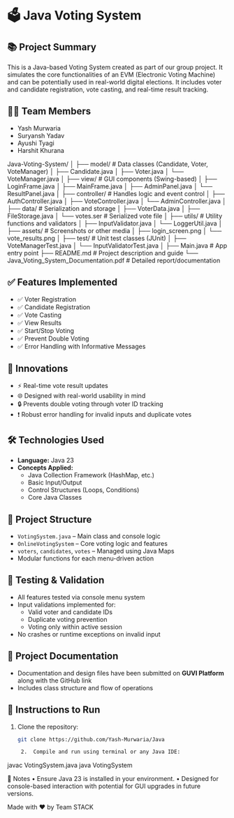 
# 🗳️ Java Voting System

## 📚 Project Summary
This is a Java-based Voting System created as part of our group project.
It simulates the core functionalities of an EVM (Electronic Voting Machine) and can be potentially used in real-world digital elections.
It includes voter and candidate registration, vote casting, and real-time result tracking.

## 👨‍💻 Team Members
- Yash Murwaria 
- Suryansh Yadav  
- Ayushi Tyagi  
- Harshit Khurana  

Java-Voting-System/
│
├── model/                       # Data classes (Candidate, Voter, VoteManager)
│   ├── Candidate.java
│   ├── Voter.java
│   └── VoteManager.java
│
├── view/                        # GUI components (Swing-based)
│   ├── LoginFrame.java
│   ├── MainFrame.java
│   ├── AdminPanel.java
│   └── ResultPanel.java
│
├── controller/                 # Handles logic and event control
│   ├── AuthController.java
│   ├── VoteController.java
│   └── AdminController.java
│
├── data/                        # Serialization and storage
│   ├── VoterData.java
│   ├── FileStorage.java
│   └── votes.ser               # Serialized vote file
│
├── utils/                       # Utility functions and validators
│   ├── InputValidator.java
│   └── LoggerUtil.java
│
├── assets/                      # Screenshots or other media
│   ├── login_screen.png
│   └── vote_results.png
│
├── test/                        # Unit test classes (JUnit)
│   ├── VoteManagerTest.java
│   └── InputValidatorTest.java
│
├── Main.java                    # App entry point
├── README.md                    # Project description and guide
└── Java_Voting_System_Documentation.pdf   # Detailed report/documentation

## ✅ Features Implemented
- ✅ Voter Registration  
- ✅ Candidate Registration  
- ✅ Vote Casting  
- ✅ View Results  
- ✅ Start/Stop Voting  
- ✅ Prevent Double Voting  
- ✅ Error Handling with Informative Messages  

## 🚀 Innovations
- ⚡ Real-time vote result updates  
- 🌐 Designed with real-world usability in mind  
- 🔒 Prevents double voting through voter ID tracking  
- ❗ Robust error handling for invalid inputs and duplicate votes

## 🛠️ Technologies Used
- **Language:** Java 23  
- **Concepts Applied:**  
  - Java Collection Framework (HashMap, etc.)  
  - Basic Input/Output  
  - Control Structures (Loops, Conditions)  
  - Core Java Classes  

## 📄 Project Structure
- `VotingSystem.java` – Main class and console logic  
- `OnlineVotingSystem` – Core voting logic and features  
- `voters`, `candidates`, `votes` – Managed using Java Maps  
- Modular functions for each menu-driven action

## 🧪 Testing & Validation
- All features tested via console menu system  
- Input validations implemented for:
  - Valid voter and candidate IDs  
  - Duplicate voting prevention  
  - Voting only within active session  
- No crashes or runtime exceptions on invalid input

## 🧾 Project Documentation
- Documentation and design files have been submitted on **GUVI Platform** along with the GitHub link  
- Includes class structure and flow of operations  

## 📌 Instructions to Run
1. Clone the repository:  
   ```bash
   git clone https://github.com/Yash-Murwaria/Java

	2.	Compile and run using terminal or any Java IDE:

javac VotingSystem.java
java VotingSystem

📌 Notes
	•	Ensure Java 23 is installed in your environment.
	•	Designed for console-based interaction with potential for GUI upgrades in future versions.

Made with ❤️ by Team STACK
